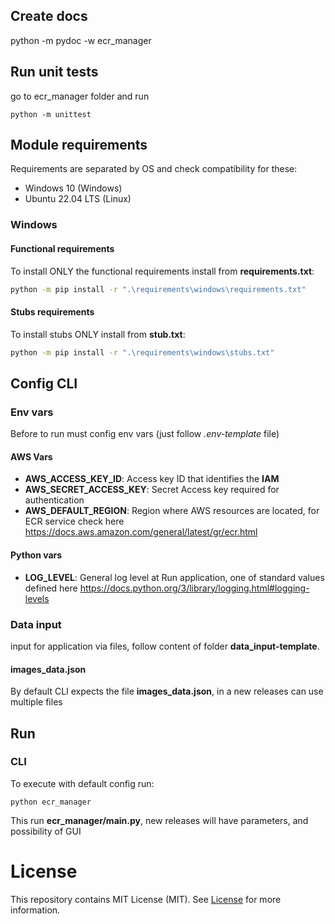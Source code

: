 ## Create docs
python -m pydoc -w ecr_manager

## Run unit tests
go to ecr_manager folder and run
```
python -m unittest
```
## Module requirements
Requirements are separated by OS and check compatibility for these:
- Windows 10 (Windows)
- Ubuntu 22.04 LTS (Linux)

### Windows
#### Functional requirements
To install ONLY the functional requirements install from **requirements.txt**:
```bash
python -m pip install -r ".\requirements\windows\requirements.txt"
```

#### Stubs requirements
To install stubs ONLY install from **stub.txt**:
```bash
python -m pip install -r ".\requirements\windows\stubs.txt"
```
## Config CLI
### Env vars
Before to run must config env vars (just follow *.env-template* file)

#### AWS Vars
- **AWS_ACCESS_KEY_ID**: Access key ID that identifies the **IAM**
- **AWS_SECRET_ACCESS_KEY**: Secret Access key required for authentication
- **AWS_DEFAULT_REGION**: Region where AWS resources are located, for ECR service check here https://docs.aws.amazon.com/general/latest/gr/ecr.html

#### Python vars
- **LOG_LEVEL**: General log level at Run application, one of standard values defined here https://docs.python.org/3/library/logging.html#logging-levels

### Data input
input for application via files, follow content of folder **data_input-template**.

#### images_data.json
By default CLI expects the file **images_data.json**, in a new releases can use multiple files

## Run
### CLI
To execute with default config run:
```
python ecr_manager
```

This run **ecr_manager/__main__.py**, new releases will have parameters, and possibility of GUI

# License
This repository contains MIT License (MIT). See [License](/LICENSE) for more information.
